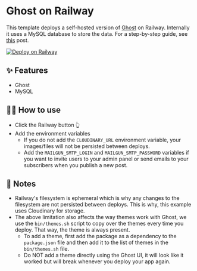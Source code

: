 # Ghost on Railway

This template deploys a self-hosted version of [Ghost](https://ghost.org/) on Railway. Internally it uses a MySQL database to store the data. For a step-by-step guide, see [this](https://alphasec.io/how-to-set-up-your-own-blog-using-ghost-on-railway/) post.

[![Deploy on Railway](https://railway.app/button.svg)](https://railway.app/new/template/J62MAK?referralCode=alphasec)

## ✨ Features

- Ghost
- MySQL

## 💁‍♀️ How to use

- Click the Railway button 👆
- Add the environment variables
  - If you do not add the `CLOUDINARY_URL` environment variable, your images/files will not be persisted between deploys.
  - Add the `MAILGUN_SMTP_LOGIN` and `MAILGUN_SMTP_PASSWORD` variables if you want to invite users to your admin panel or send emails to your subscribers when you publish a new post.

## 📝 Notes

- Railway's filesystem is ephemeral which is why any changes to the filesystem are not persisted between deploys. This is why, this example uses Cloudinary for storage.
- The above limitation also affects the way themes work with Ghost, we use the `bin/themes.sh` script to copy over the themes every time you deploy. That way, the theme is always present.
  - To add a theme, first add the package as a dependency to the `package.json` file and then add it to the list of themes in the `bin/themes.sh` file.
  - Do NOT add a theme directly using the Ghost UI, it will look like it worked but will break whenever you deploy your app again.
